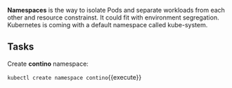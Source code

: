 **Namespaces** is the way to isolate Pods and separate workloads from each other and resource constrainst. It could fit with environment segregation. Kubernetes is coming with a default namespace called kube-system.

## Tasks

Create **contino** namespace:

`kubectl create namespace contino`{{execute}}
